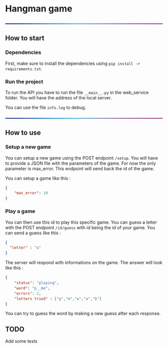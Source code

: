 # Hangman game

![](https://raw.githubusercontent.com/AlexandreBidon/Funky-Horse/main/out/line.png)

## How to start

### Dependencies
First, make sure to install the dependencies using `pip install -r requirements.txt`.

### Run the project

To run the API you have to run the file `__main__.py` in the web_service folder. You will have the address of the local server.

You can use the file `info.log` to debug.

![](https://raw.githubusercontent.com/AlexandreBidon/Funky-Horse/main/out/line.png)
## How to use

### Setup a new game

You can setup a new game using the POST endpoint `/setup`. You will have to provide a JSON file with the parameters of the game. For now the only parameter is max_error. This endpoint will send back the id of the game.

You can setup a game like this :

```json
{
    "max_error": 10
}
```
### Play a game

You can then use this id to play this specific game. You can guess a letter with the POST endpoint `/id/guess` with id being the id of your game.
You can send a guess like this :

```json
{
  "letter" : "a"
}
```

The server will respond with informations on the game. The answer will look like this :

```json
{
	"status": "playing",
	"word": "p__me",
	"errors": 2,
    "letters tried" : ["p","m","e","a","b"]
}
```

You can try to guess the word by making a new guess after each response.

## TODO

Add some tests